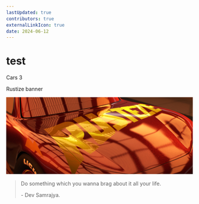 ```yaml
---
lastUpdated: true
contributors: true
externalLinkIcon: true
date: 2024-06-12
---
```

# test

C﻿ars 3

R﻿ustize banner

![](docs/.vuepress/public/media/credits_head.jpg "McQueen Car")

> D﻿o something which you wanna brag about it all your life.
>
> \-﻿ Dev Samrajya.